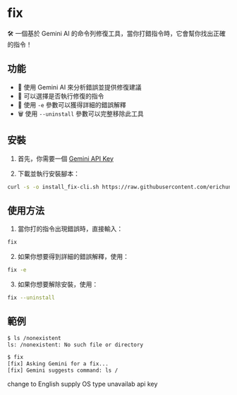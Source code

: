 # fix

🛠️ 一個基於 Gemini AI 的命令列修復工具，當你打錯指令時，它會幫你找出正確的指令！

## 功能

- 🤖 使用 Gemini AI 來分析錯誤並提供修復建議
- 🔄 可以選擇是否執行修復的指令
- 📝 使用 `-e` 參數可以獲得詳細的錯誤解釋
- 🗑️ 使用 `--uninstall` 參數可以完整移除此工具

## 安裝

1. 首先，你需要一個 [Gemini API Key](https://makersuite.google.com/app/apikey)

2. 下載並執行安裝腳本：
```bash
curl -s -o install_fix-cli.sh https://raw.githubusercontent.com/erichung9060/fix-cli/refs/heads/main/install_fix-cli.sh && source install_fix-cli.sh
```

## 使用方法

1. 當你打的指令出現錯誤時，直接輸入：
```bash
fix
```

2. 如果你想要得到詳細的錯誤解釋，使用：
```bash
fix -e
```

3. 如果你想要解除安裝，使用：
```bash
fix --uninstall
```

## 範例

```bash
$ ls /nonexistent
ls: /nonexistent: No such file or directory

$ fix
[fix] Asking Gemini for a fix...
[fix] Gemini suggests command: ls /
```


change to English
supply OS type
unavailab api key